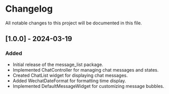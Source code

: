 # Changelog

All notable changes to this project will be documented in this file.

## [1.0.0] - 2024-03-19
### Added
- Initial release of the message_list package.
- Implemented ChatController for managing chat messages and states.
- Created ChatList widget for displaying chat messages.
- Added WechatDateFormat for formatting time display.
- Implemented DefaultMessageWidget for customizing message bubbles.

